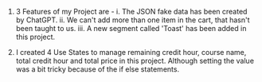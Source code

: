 1. 3 Features of my Project are -
  i. The JSON fake data has been created by ChatGPT.
  ii. We can't add more than one item in the cart, that hasn't been taught to us.
  iii. A new segment called 'Toast' has been added in this project.

2. I created 4 Use States to manage remaining credit hour, course name, total credit hour and total price in this project. Although setting the value was a bit tricky because of the if else statements.
